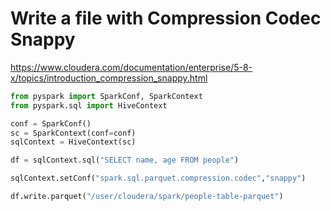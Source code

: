 # Write a file with Compression Codec Snappy

https://www.cloudera.com/documentation/enterprise/5-8-x/topics/introduction_compression_snappy.html

```Python
from pyspark import SparkConf, SparkContext
from pyspark.sql import HiveContext

conf = SparkConf()
sc = SparkContext(conf=conf)
sqlContext = HiveContext(sc)

df = sqlContext.sql("SELECT name, age FROM people")

sqlContext.setConf("spark.sql.parquet.compression.codec","snappy")

df.write.parquet("/user/cloudera/spark/people-table-parquet")
```
